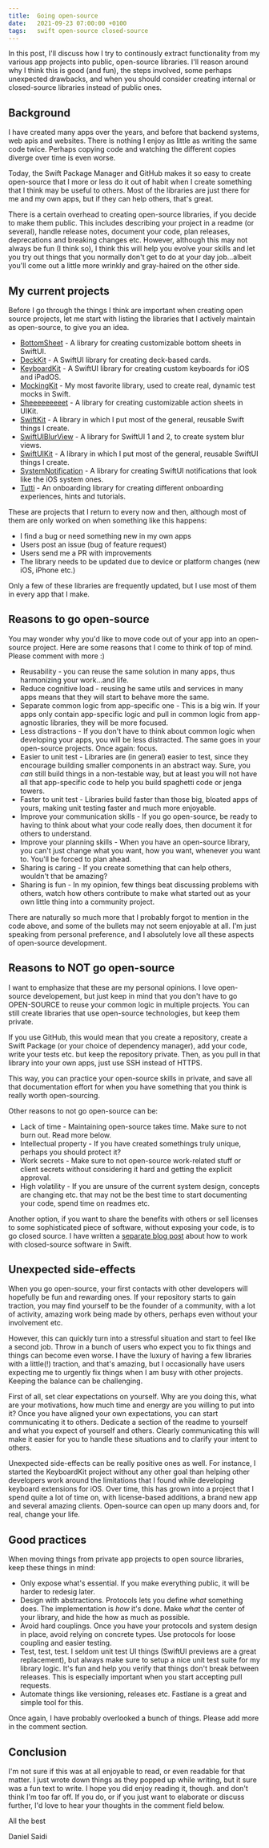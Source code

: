 ```yaml
---
title:  Going open-source
date:   2021-09-23 07:00:00 +0100
tags:   swift open-source closed-source
---
```



In this post, I'll discuss how I try to continously extract functionality from my various app projects into public, open-source libraries. I'll reason around why I think this is good (and fun), the steps involved, some perhaps unexpected drawbacks, and when you should consider creating internal or closed-source libraries instead of public ones.


## Background

I have created many apps over the years, and before that backend systems, web apis and websites. There is nothing I enjoy as little as writing the same code twice. Perhaps copying code and watching the different copies diverge over time is even worse.

Today, the Swift Package Manager and GitHub makes it so easy to create open-source that I more or less do it out of habit when I create something that I think may be useful to others. Most of the libraries are just there for me and my own apps, but if they can help others, that's great.

There is a certain overhead to creating open-source libraries, if you decide to make them public. This includes describing your project in a readme (or several), handle release notes, document your code, plan releases, deprecations and breaking changes etc. However, although this may not always be fun (I think so), I think this will help you evolve your skills and let you try out things that you normally don't get to do at your day job...albeit you'll come out a little more wrinkly and gray-haired on the other side.


## My current projects

Before I go through the things I think are important when creating open source projects, let me start with listing the libraries that I actively maintain as open-source, to give you an idea.

* [BottomSheet](https://github.com/danielsaidi/BottomSheet) - A library for creating customizable bottom sheets in SwiftUI.
* [DeckKit](https://github.com/danielsaidi/DeckKit) - A SwiftUI library for creating deck-based cards.
* [KeyboardKit](https://github.com/KeyboardKit/KeyboardKit) - A SwiftUI library for creating custom keyboards for iOS and iPadOS.
* [MockingKit](https://github.com/danielsaidi/MockingKit) - My most favorite library, used to create real, dynamic test mocks in Swift.
* [Sheeeeeeeeet](https://github.com/danielsaidi/Sheeeeeeeeet) - A library for creating customizable action sheets in UIKit.
* [SwiftKit](https://github.com/danielsaidi/SwiftKit) - A library in which I put most of the general, reusable Swift things I create.
* [SwiftUIBlurView](https://github.com/danielsaidi/SwiftUIBlurView) - A library for SwiftUI 1 and 2, to create system blur views.
* [SwiftUIKit](https://github.com/danielsaidi/SwiftUIKit) - A library in which I put most of the general, reusable SwiftUI things I create.
* [SystemNotification](https://github.com/danielsaidi/SystemNotification) - A library for creating SwiftUI notifications that look like the iOS system ones.
* [Tutti](https://github.com/danielsaidi/Tutti) - An onboarding library for creating different onboarding experiences, hints and tutorials.

These are projects that I return to every now and then, although most of them are only worked on when something like this happens:

* I find a bug or need something new in my own apps
* Users post an issue (bug of feature request)
* Users send me a PR with improvements
* The library needs to be updated due to device or platform changes (new iOS, iPhone etc.)

Only a few of these libraries are frequently updated, but I use most of them in every app that I make.


## Reasons to go open-source

You may wonder why you'd like to move code out of your app into an open-source project. Here are some reasons that I come to think of top of mind. Please comment with more :)

* Reusability - you can reuse the same solution in many apps, thus harmonizing your work...and life.
* Reduce cognitive load - reusing he same utils and services in many apps means that they will start to behave more the same.
* Separate common logic from app-specific one - This is a big win. If your apps only contain app-specific logic and pull in common logic from app-agnostic libraries, they will be more focused.
* Less distractions - If you don't have to think about common logic when developing your apps, you will be less distracted. The same goes in your open-source projects. Once again: focus.
* Easier to unit test - Libraries are (in general) easier to test, since they encourage building smaller components in an abstract way. Sure, you *can* still build things in a non-testable way, but at least you will not have all that app-specific code to help you build spaghetti code or jenga towers.
* Faster to unit test - Libraries build faster than those big, bloated apps of yours, making unit testing faster and much more enjoyable.
* Improve your communication skills - If you go open-source, be ready to having to think about what your code really does, then document it for others to understand.
* Improve your planning skills - When you have an open-source library, you can't just change what you want, how you want, whenever you want to. You'll be forced to plan ahead.
* Sharing is caring - If you create something that can help others, wouldn't that be amazing?
* Sharing is fun - In my opinion, few things beat discussing problems with others, watch how others contribute to make what started out as your own little thing into a community project.

There are naturally so much more that I probably forgot to mention in the code above, and some of the bullets may not seem enjoyable at all. I'm just speaking from personal preference, and I absolutely love all these aspects of open-source development.


## Reasons to NOT go open-source

I want to emphasize that these are my personal opinions. I love open-source developement, but just keep in mind that you don't have to go OPEN-SOURCE to reuse your common logic in multiple projects. You can still create libraries that use open-source technologies, but keep them private.

If you use GitHub, this would mean that you create a repository, create a Swift Package (or your choice of dependency manager), add your code, write your tests etc. but keep the repository private. Then, as you pull in that library into your own apps, just use SSH instead of HTTPS.

This way, you can practice your open-source skills in private, and save all that documentation effort for when you have something that you think is really worth open-sourcing.

Other reasons to not go open-source can be:

* Lack of time - Maintaining open-source takes time. Make sure to not burn out. Read more below.
* Intellectual property - If you have created somethings truly unique, perhaps you should protect it?
* Work secrets - Make sure to not open-source work-related stuff or client secrets without considering it hard and getting the explicit approval.
* High volatility - If you are unsure of the current system design, concepts are changing etc. that may not be the best time to start documenting your code, spend time on readmes etc.

Another option, if you want to share the benefits with others or sell licenses to some sophisticated piece of software, without exposing your code, is to go closed source. I have written a [separate blog post](https://danielsaidi.com/blog/2021/02/15/distributing-closed-source-frameworks-with-spm) about how to work with closed-source software in Swift.


## Unexpected side-effects

When you go open-source, your first contacts with other developers will hopefully be fun and rewarding ones. If your repository starts to gain traction, you may find yourself to be the founder of a community, with a lot of activity, amazing work being made by others, perhaps even without your involvement etc.

However, this can quickly turn into a stressful situation and start to feel like a second job. Throw in a bunch of users who expect you to fix things and things can become even worse. I have the luxury of having a few libraries with a little(!) traction, and that's amazing, but I occasionally have users expecting me to urgently fix things when I am busy with other projects. Keeping the balance can be challenging.

First of all, set clear expectations on yourself. Why are you doing this, what are your motivations, how much time and energy are you willing to put into it? Once you have aligned your own expectations, you can start communicating it to others. Dedicate a section of the readme to yourself and what you expect of yourself and others. Clearly communicating this will make it easier for you to handle these situations and to clarify your intent to others.

Unexpected side-effects can be really positive ones as well. For instance, I started the KeyboardKit project without any other goal than helping other developers work around the limitations that I found while developing keyboard extensions for iOS. Over time, this has grown into a project that I spend quite a lot of time on, with license-based additions, a brand new app and several amazing clients. Open-source can open up many doors and, for real, change your life.


## Good practices

When moving things from private app projects to open source libraries, keep these things in mind:

* Only expose what's essential. If you make everything public, it will be harder to redesig later.
* Design with abstractions. Protocols lets you define *what* something does. The implementation is *how* it's done. Make *what* the center of your library, and hide the how as much as possible.
* Avoid hard couplings. Once you have your protocols and system design in place, avoid relying on concrete types. Use protocols for loose coupling and easier testing.
* Test, test, test. I seldom unit test UI things (SwiftUI previews are a great replacement), but always make sure to setup a nice unit test suite for my library logic. It's fun and help you verify that things don't break between releases. This is especially important when you start accepting pull requests.
* Automate things like versioning, releases etc. Fastlane is a great and simple tool for this.

Once again, I have probably overlooked a bunch of things. Please add more in the comment section.


## Conclusion

I'm not sure if this was at all enjoyable to read, or even readable for that matter. I just wrote down things as they popped up while writing, but it sure was a fun text to write. I hope you did enjoy reading it, though. and don't think I'm too far off. If you do, or if you just want to elaborate or discuss further, I'd love to hear your thoughts in the comment field below.

All the best

Daniel Saidi